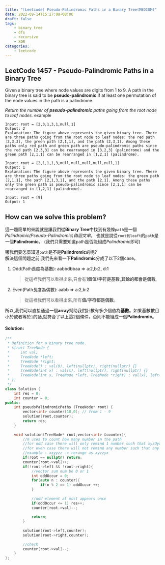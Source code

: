 ```yaml
---
title: "[Leetcode] Pseudo-Palindromic Paths in a Binary Tree(MEDIUM)"
date: 2022-09-14T15:27:08+08:00
draft: false
tags:
    - binary tree
    - dfs
    - recursive
    - XOR
categories:
    - leetcode
---
```


## LeetCode 1457 - Pseudo-Palindromic Paths in a Binary Tree

Given a binary tree where node values are digits from 1 to 9. A path in the binary tree is said to be **pseudo-palindromic** if at least one permutation of the node values in the path is a palindrome.

*Return the number of **pseudo-palindromic** paths going from the root node to leaf nodes.*
example
```
Input: root = [2,3,1,3,1,null,1]
Output: 2 
Explanation: The figure above represents the given binary tree. There are three paths going from the root node to leaf nodes: the red path [2,3,3], the green path [2,1,1], and the path [2,3,1]. Among these paths only red path and green path are pseudo-palindromic paths since the red path [2,3,3] can be rearranged in [3,2,3] (palindrome) and the green path [2,1,1] can be rearranged in [1,2,1] (palindrome).
```
```
Input: root = [2,1,1,1,3,null,null,null,null,null,1]
Output: 1 
Explanation: The figure above represents the given binary tree. There are three paths going from the root node to leaf nodes: the green path [2,1,1], the path [2,1,3,1], and the path [2,1]. Among these paths only the green path is pseudo-palindromic since [2,1,1] can be rearranged in [1,2,1] (palindrome).
```
```
Input: root = [9]
Output: 1
```
## How can we solve this problem?
這一題簡單的來說就是讓我們從**Binary Tree**中找到有幾條`path`是一個*Palindromic(Pseudo-Palindromic)偽迴文串*。
也就是說從`root到leaft`的`path`是一個**Palindromic**。 (我們只需要知道path是否能組成*Palindromic*即可) 

哪我們要怎麼知道`path`是不是**Palindromic**的呢?  
解決這個問題之前,我們先來看一下**Palindromic**分成了以下2個case。  
1. Odd(Path長度為基數): aabbdbbaa => a:2,b:2, d:1 
    > 從這裡我們可以看得出來,只會有**1個值/字符是基數,其餘的都會是偶數**。
2. Even(Path長度為偶數): aabb => a:2,b:2
    > 從這裡我們可以看得出來,所有**值/字符都是偶數**。

所以,我們可以直接通過一個**array**幫助我們計數有多少個值為**基數**。如果基數數目小於或者等於`1`的話,就符合了以上這2個條件，否則不能組成一個**Palindromic**。



#### Solution:
```c++
/**
 * Definition for a binary tree node.
 * struct TreeNode {
 *     int val;
 *     TreeNode *left;
 *     TreeNode *right;
 *     TreeNode() : val(0), left(nullptr), right(nullptr) {}
 *     TreeNode(int x) : val(x), left(nullptr), right(nullptr) {}
 *     TreeNode(int x, TreeNode *left, TreeNode *right) : val(x), left(left), right(right) {}
 * };
 */
class Solution {
    int res = 0;
    int counter = 0;
public:
    int pseudoPalindromicPaths (TreeNode* root) {
        vector<int> counter(10,0); // from 1 - 9
        solution(root,counter);
        return res;
    }
    
    void solution(TreeNode* root,vector<int> &counter){
        //m uses to count how many number in the path
        //for odd case there will only remind 1 number such that xyzUyxz l
        //for even case there will not remind any number such that any number in the path occurs twice
        //example : xxyyzz -> rerange as xyzzyx
        if(root == nullptr) return;
        counter[root->val]++;
        if(!root->left && !root->right){
            //vector sum num be 0 or 1
            int oddOccur = 0;
            for(auto n : counter){
                if(n % 2 == 1) oddOccur ++;
            }
            
            //odd element at most appears once
            if(oddOccur <= 1) res++;
            counter[root->val]--;
            
            return;
        }
    
        solution(root->left,counter);
        solution(root->right,counter);
        
        //check
        counter[root->val]--;
    }
};
```

